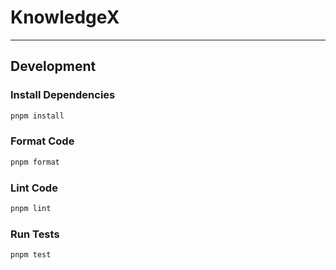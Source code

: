 # KnowledgeX

---

## Development

### Install Dependencies

```bash
pnpm install
```

### Format Code

```bash
pnpm format
```

### Lint Code

```bash
pnpm lint
```

### Run Tests

```bash
pnpm test
```
